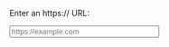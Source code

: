 <label for="url">Enter an https:// URL:</label>

<input type="url" name="url" id="url"
       placeholder="https://example.com"
       pattern="https://.*" size="30"
       required>
